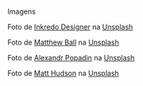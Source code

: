Imagens

Foto de <a href="https://unsplash.com/pt-br/@inkredo?utm_source=unsplash&utm_medium=referral&utm_content=creditCopyText">Inkredo Designer</a> na <a href="https://unsplash.com/pt-br/fotografias/8eapp1s0knw?utm_source=unsplash&utm_medium=referral&utm_content=creditCopyText">Unsplash</a>
  
Foto de <a href="https://unsplash.com/pt-br/@tex450?utm_source=unsplash&utm_medium=referral&utm_content=creditCopyText">Matthew Ball</a> na <a href="https://unsplash.com/pt-br/fotografias/KdhkHATgB2A?utm_source=unsplash&utm_medium=referral&utm_content=creditCopyText">Unsplash</a>
  
Foto de <a href="https://unsplash.com/pt-br/@irrabagon?utm_source=unsplash&utm_medium=referral&utm_content=creditCopyText">Alexandr Popadin</a> na <a href="https://unsplash.com/pt-br/fotografias/rCZ44N2lKS0?utm_source=unsplash&utm_medium=referral&utm_content=creditCopyText">Unsplash</a>
  
Foto de <a href="https://unsplash.com/pt-br/@lalunecreative?utm_source=unsplash&utm_medium=referral&utm_content=creditCopyText">Matt Hudson</a> na <a href="https://unsplash.com/pt-br/fotografias/j_4632-EENw?utm_source=unsplash&utm_medium=referral&utm_content=creditCopyText">Unsplash</a>
  